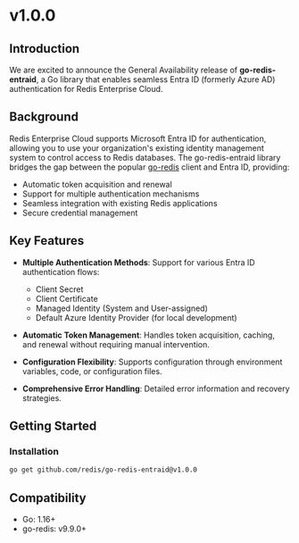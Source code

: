 # v1.0.0

## Introduction

We are excited to announce the General Availability release of **go-redis-entraid**, a Go library that enables seamless Entra ID (formerly Azure AD) authentication for Redis Enterprise Cloud.

## Background

Redis Enterprise Cloud supports Microsoft Entra ID for authentication, allowing you to use your organization's existing identity management system to control access to Redis databases. The go-redis-entraid library bridges the gap between the popular [go-redis](https://github.com/redis/go-redis) client and Entra ID, providing:

- Automatic token acquisition and renewal
- Support for multiple authentication mechanisms
- Seamless integration with existing Redis applications
- Secure credential management

## Key Features

- **Multiple Authentication Methods**: Support for various Entra ID authentication flows:
  - Client Secret
  - Client Certificate
  - Managed Identity (System and User-assigned)
  - Default Azure Identity Provider (for local development)

- **Automatic Token Management**: Handles token acquisition, caching, and renewal without requiring manual intervention.

- **Configuration Flexibility**: Supports configuration through environment variables, code, or configuration files.

- **Comprehensive Error Handling**: Detailed error information and recovery strategies.

## Getting Started

### Installation

```bash
go get github.com/redis/go-redis-entraid@v1.0.0
```

## Compatibility

- Go: 1.16+
- go-redis: v9.9.0+
